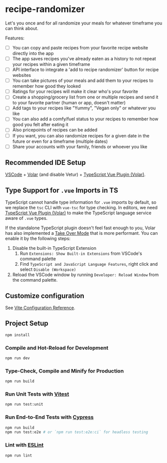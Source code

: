 # recipe-randomizer

Let's you once and for all randomize your meals for whatever timeframe you can think about.

Features:

- [ ] You can copy and paste recipes from your favorite recipe website directly into the app
- [ ] The app saves recipes you've already eaten as a history to not repeat your recipes within a given timeframe
- [ ] API interface to integrate a 'add to recipe randomizer' button for recipe websites
- [ ] You can take pictures of your meals and add them to your recipes to remember how good they looked
- [ ] Ratings for your recipes will make it clear who's your favorite
- [ ] Create a shopping/grocery list from one or multiple recipes and send it to your favorite partner (human or app, doesn't matter)
- [ ] Add tags to your recipes like "Yummy", "Vegan only" or whatever you like
- [ ] You can also add a comfy/fuel status to your recipes to remember how good you felt after eating it
- [ ] Also pricepoints of recipes can be added
- [ ] If you want, you can also randomize recipes for a given date in the future or even for a timeframe (multiple dates)
- [ ] Share your accounts with your family, friends or whoever you like

## Recommended IDE Setup

[VSCode](https://code.visualstudio.com/) + [Volar](https://marketplace.visualstudio.com/items?itemName=johnsoncodehk.volar) (and disable Vetur) + [TypeScript Vue Plugin (Volar)](https://marketplace.visualstudio.com/items?itemName=johnsoncodehk.vscode-typescript-vue-plugin).

## Type Support for `.vue` Imports in TS

TypeScript cannot handle type information for `.vue` imports by default, so we replace the `tsc` CLI with `vue-tsc` for type checking. In editors, we need [TypeScript Vue Plugin (Volar)](https://marketplace.visualstudio.com/items?itemName=johnsoncodehk.vscode-typescript-vue-plugin) to make the TypeScript language service aware of `.vue` types.

If the standalone TypeScript plugin doesn't feel fast enough to you, Volar has also implemented a [Take Over Mode](https://github.com/johnsoncodehk/volar/discussions/471#discussioncomment-1361669) that is more performant. You can enable it by the following steps:

1. Disable the built-in TypeScript Extension
   1. Run `Extensions: Show Built-in Extensions` from VSCode's command palette
   2. Find `TypeScript and JavaScript Language Features`, right click and select `Disable (Workspace)`
2. Reload the VSCode window by running `Developer: Reload Window` from the command palette.

## Customize configuration

See [Vite Configuration Reference](https://vitejs.dev/config/).

## Project Setup

```sh
npm install
```

### Compile and Hot-Reload for Development

```sh
npm run dev
```

### Type-Check, Compile and Minify for Production

```sh
npm run build
```

### Run Unit Tests with [Vitest](https://vitest.dev/)

```sh
npm run test:unit
```

### Run End-to-End Tests with [Cypress](https://www.cypress.io/)

```sh
npm run build
npm run test:e2e # or `npm run test:e2e:ci` for headless testing
```

### Lint with [ESLint](https://eslint.org/)

```sh
npm run lint
```

